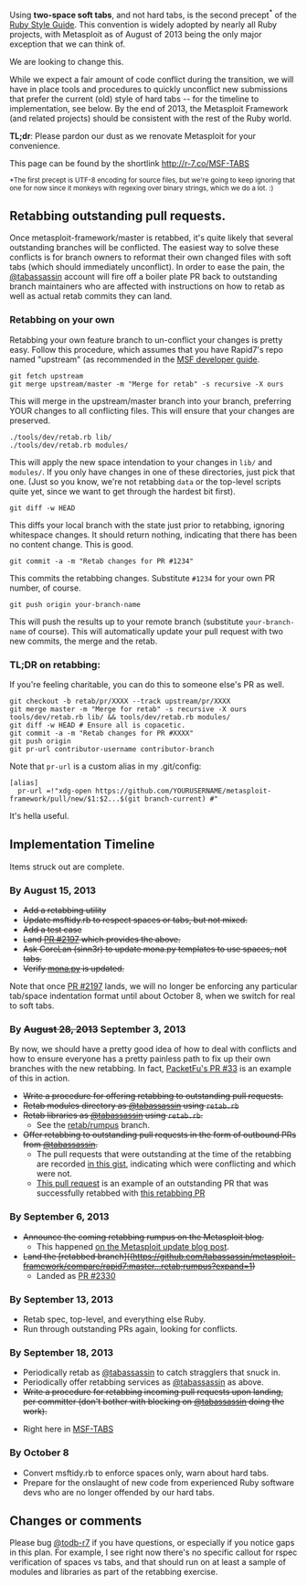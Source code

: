 Using **two-space soft tabs**, and not hard tabs, is the second precept<sup>*</sup> of the [Ruby Style Guide](https://github.com/bbatsov/ruby-style-guide#source-code-layout). This convention is widely adopted by nearly all Ruby projects, with Metasploit as of August of 2013 being the only major exception that we can think of.

We are looking to change this.

While we expect a fair amount of code conflict during the transition, we will have in place tools and procedures to quickly unconflict new submissions that prefer the current (old) style of hard tabs -- for the timeline to implementation, see below. By the end of 2013, the Metasploit Framework (and related projects) should be consistent with the rest of the Ruby world.

**TL;dr**: Please pardon our dust as we renovate Metasploit for your convenience.

This page can be found by the shortlink http://r-7.co/MSF-TABS

 <sup>*The first precept is UTF-8 encoding for source files, but we're going to keep ignoring that one for now since it monkeys with regexing over binary strings, which we do a lot. :)</sup>

## Retabbing outstanding pull requests.

Once metasploit-framework/master is retabbed, it's quite likely that several outstanding branches will be conflicted. The easiest way to solve these conflicts is for branch owners to reformat their own changed files with soft tabs (which should immediately unconflict). In order to ease the pain, the [@tabassassin](https://github.com/tabassassin) account will fire off a boiler plate PR back to outstanding branch maintainers who are affected with instructions on how to retab as well as actual retab commits they can land.

### Retabbing on your own

Retabbing your own feature branch to un-conflict your changes is pretty easy. Follow this procedure, which assumes that you have Rapid7's repo named "upstream" (as recommended in the [MSF developer guide](https://github.com/rapid7/metasploit-framework/wiki/Setting-Up-a-Metasploit-Development-Environment#check-out-the-upstream-master-branch).


````
git fetch upstream
git merge upstream/master -m "Merge for retab" -s recursive -X ours
````

This will merge in the upstream/master branch into your branch, preferring YOUR changes to all conflicting files. This will ensure that your changes are preserved.

````
./tools/dev/retab.rb lib/
./tools/dev/retab.rb modules/
````

This will apply the new space intendation to your changes in `lib/` and `modules/`. If you only have changes in one of these directories, just pick that one. (Just so you know, we're not retabbing `data` or the top-level scripts quite yet, since we want to get through the hardest bit first).

````
git diff -w HEAD
`````

This diffs your local branch with the state just prior to retabbing, ignoring whitespace changes. It should return nothing, indicating that there has been no content change. This is good.

````
git commit -a -m "Retab changes for PR #1234"
````

This commits the retabbing changes. Substitute `#1234` for your own PR number, of course.

````
git push origin your-branch-name
````

This will push the results up to your remote branch (substitute `your-branch-name` of course). This will automatically update your pull request with two new commits, the merge and the retab.

### TL;DR on retabbing:

If you're feeling charitable, you can do this to someone else's PR as well.

````
git checkout -b retab/pr/XXXX --track upstream/pr/XXXX
git merge master -m "Merge for retab" -s recursive -X ours
tools/dev/retab.rb lib/ && tools/dev/retab.rb modules/
git diff -w HEAD # Ensure all is copacetic.
git commit -a -m "Retab changes for PR #XXXX"
git push origin
git pr-url contributor-username contributor-branch
````

Note that `pr-url` is a custom alias in my .git/config:

````
[alias]
  pr-url =!"xdg-open https://github.com/YOURUSERNAME/metasploit-framework/pull/new/$1:$2...$(git branch-current) #"
````
It's hella useful.

## Implementation Timeline

Items struck out are complete.

### By August 15, 2013
 - ~~Add a retabbing utility~~
 - ~~Update msftidy.rb to respect spaces or tabs, but not mixed.~~
 - ~~Add a test case~~
 - ~~Land [PR #2197](https://github.com/rapid7/metasploit-framework/pull/2197) which provides the above.~~
 - ~~Ask CoreLan (sinn3r) to update mona.py templates to use spaces, not tabs.~~
 - ~~Verify [mona.py](http://redmine.corelan.be/projects/mona) is updated.~~

Note that once [PR #2197](https://github.com/rapid7/metasploit-framework/pull/2197) lands, we will no longer be enforcing any particular tab/space indentation format until about October 8, when we switch for real to soft tabs.

### By ~~August 28, 2013~~ September 3, 2013

By now, we should have a pretty good idea of how to deal with conflicts and how to ensure everyone has a pretty painless path to fix up their own branches with the new retabbing. In fact, [PacketFu's PR #33](https://github.com/todb/packetfu/pull/33) is an example of this in action.

 - ~~Write a procedure for offering retabbing to outstanding pull requests.~~
 - ~~Retab modules directory as [@tabassassin](https://github.com/tabassassin) using `retab.rb`~~
 - ~~Retab libraries as [@tabassassin](https://github.com/tabassassin) using `retab.rb`.~~
    * See the [retab/rumpus](https://github.com/tabassassin/metasploit-framework/compare/rapid7:master...retab;rumpus?expand=1) branch.
 - ~~Offer retabbing to outstanding pull requests in the form of outbound PRs from [@tabassassin](https://github.com/tabassassin).~~
    * The pull requests that were outstanding at the time of the retabbing are recorded [in this gist](https://gist.github.com/todb-r7/6456477), indicating which were conflicting and which were not.
    * [This pull request](https://github.com/rapid7/metasploit-framework/pull/2325) is an example of an outstanding PR that was successfully retabbed with [this retabbing PR](https://github.com/jlee-r7/metasploit-framework/pull/5)

### By September 6, 2013
  - ~~Announce the coming retabbing rumpus on the Metasploit blog.~~
    * This happened [on the Metasploit update blog post](https://community.rapid7.com/community/metasploit/blog/2013/09/05/weekly-update).
  - ~~Land the [retabbed branch]((https://github.com/tabassassin/metasploit-framework/compare/rapid7:master...retab;rumpus?expand=1)~~
    * Landed as [PR #2330](https://github.com/rapid7/metasploit-framework/pull/2330)

### By September 13, 2013
  - Retab spec, top-level, and everything else Ruby.
  - Run through outstanding PRs again, looking for conflicts.

### By September 18, 2013
 - Periodically retab as [@tabassassin](https://github.com/tabassassin) to catch stragglers that snuck in.
 - Periodically offer retabbing services as [@tabassassin](https://github.com/tabassassin) as above.
 - ~~Write a procedure for retabbing incoming pull requests upon landing, per committer (don't bother with blocking on [@tabassassin](https://github.com/tabassassin) doing the work).~~
  * Right here in [MSF-TABS](https://github.com/rapid7/metasploit-framework/wiki/Indentation-Standards#tldr-on-retabbing)

### By October 8
 - Convert msftidy.rb to enforce spaces only, warn about hard tabs.
 - Prepare for the onslaught of new code from experienced Ruby software devs who are no longer offended by our hard tabs.

## Changes or comments

Please bug [@todb-r7](https://github.com/todb-r7) if you have questions, or especially if you notice gaps in this plan. For example, I see right now there's no specific callout for rspec verification of spaces vs tabs, and that should run on at least a sample of modules and libraries as part of the retabbing exercise.
